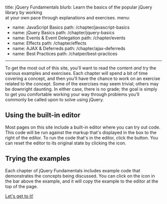 title: jQuery Fundamentals
blurb: Learn the basics of the popular jQuery library by working <br>at your own pace through explanations and exercises.
menu:
  - name: JavaScript Basics
    path: /chapter/javascript-basics
  - name: jQuery Basics
    path: /chapter/jquery-basics
  - name: Events & Event Delegation
    path: /chapter/events
  - name: Effects
    path: /chapter/effects
  - name: AJAX & Deferreds
    path: /chapter/ajax-deferreds
  - name: Best Practices
    path: /chatper/best-practices
---

To get the most out of this site, you'll want to read the content *and* try the
various examples and exercises. Each chapter will spend a bit of time covering
a concept, and then you’ll have the chance to work on an exercise related to
the concept. Some of the exercises may seem trivial; others may be downright
daunting. In either case, there is no grade; the goal is simply to get you
comfortable working your way through problems you’ll commonly be called upon to
solve using jQuery.

## Using the built-in editor
Most pages on this site include a built-in editor where you can try out code.
This code will be run against the markup that's displayed in the box to the
right of the editor. To run the code that's in the editor, click the <i
class="icon-play"></i> button. You can reset the editor to its original state
by clicking the <i class="icon-repeat"></i> icon.

## Trying the examples
Each chapter of jQuery Fundamentals includes example code that demonstrates
the concepts being discussed. You can click on the <i
class="icon-eye-open"></i> icon in the bar above the example, and it will copy
the example to the editor at the top of the page.

<a class="btn btn-primary" href="/chapter/javascript-basics">Let's get to it!</a>

